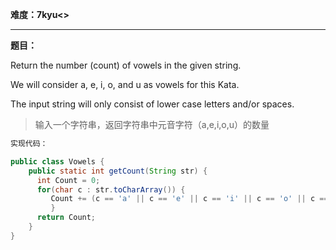 **难度：7kyu<>**

---

**题目：**

Return the number (count) of vowels in the given string.

We will consider a, e, i, o, and u as vowels for this Kata.

The input string will only consist of lower case letters and/or spaces.

>输入一个字符串，返回字符串中元音字符（a,e,i,o,u）的数量


```java
实现代码：

public class Vowels { 
    public static int getCount(String str) { 
      int Count = 0; 
      for(char c : str.toCharArray()) {
         Count += (c == 'a' || c == 'e' || c == 'i' || c == 'o' || c == 'u') ? 1 : 0; 
         }
      return Count; 
    } 
}
```